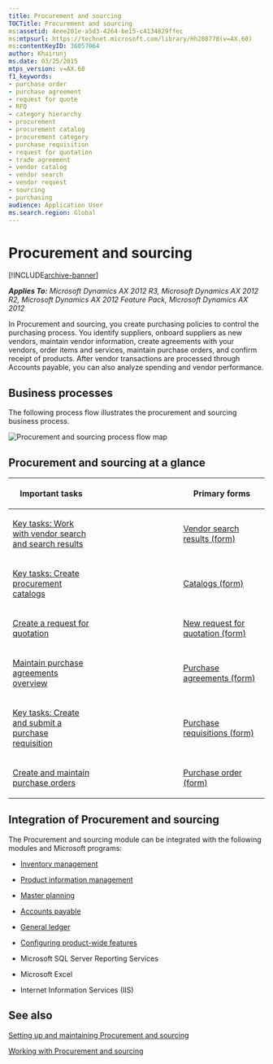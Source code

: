 ```yaml
---
title: Procurement and sourcing
TOCTitle: Procurement and sourcing
ms:assetid: 4eee201e-a5d3-4264-be15-c4134829ffec
ms:mtpsurl: https://technet.microsoft.com/library/Hh208778(v=AX.60)
ms:contentKeyID: 36057064
author: Khairunj
ms.date: 03/25/2015
mtps_version: v=AX.60
f1_keywords:
- purchase order
- purchase agreement
- request for quote
- RFQ
- category hierarchy
- procurement
- procurement catalog
- procurement category
- purchase requisition
- request for quotation
- trade agreement
- vendor catalog
- vendor search
- vendor request
- sourcing
- purchasing
audience: Application User
ms.search.region: Global
---
```


# Procurement and sourcing 


[!INCLUDE[archive-banner](includes/archive-banner.md)]


_**Applies To:** Microsoft Dynamics AX 2012 R3, Microsoft Dynamics AX 2012 R2, Microsoft Dynamics AX 2012 Feature Pack, Microsoft Dynamics AX 2012_

In Procurement and sourcing, you create purchasing policies to control the purchasing process. You identify suppliers, onboard suppliers as new vendors, maintain vendor information, create agreements with your vendors, order items and services, maintain purchase orders, and confirm receipt of products. After vendor transactions are processed through Accounts payable, you can also analyze spending and vendor performance.

## Business processes

The following process flow illustrates the procurement and sourcing business process.

![Procurement and sourcing process flow map](images/Hh208778.SRM_Business_Process_Flow(SRM_Business_Process_Flow)(AX.60).gif "Procurement and sourcing process flow map")

## Procurement and sourcing at a glance

<table>
<colgroup>
<col style="width: 33%" />
<col style="width: 33%" />
<col style="width: 33%" />
</colgroup>
<thead>
<tr class="header">
<th><p>Important tasks</p></th>
<th><p></p></th>
<th><p>Primary forms</p></th>
</tr>
</thead>
<tbody>
<tr class="odd">
<td><p><a href="key-tasks-work-with-vendor-search-and-search-results.md">Key tasks: Work with vendor search and search results</a></p></td>
<td><p></p></td>
<td><p><a href="https://technet.microsoft.com/library/hh242677(v=ax.60)">Vendor search results (form)</a></p></td>
</tr>
<tr class="even">
<td><p><a href="key-tasks-create-procurement-catalogs.md">Key tasks: Create procurement catalogs</a></p></td>
<td><p></p></td>
<td><p><a href="https://technet.microsoft.com/library/hh209683(v=ax.60)">Catalogs (form)</a></p></td>
</tr>
<tr class="odd">
<td><p><a href="create-a-request-for-quotation.md">Create a request for quotation</a></p></td>
<td><p></p></td>
<td><p><a href="https://technet.microsoft.com/library/hh209104(v=ax.60)">New request for quotation (form)</a></p></td>
</tr>
<tr class="even">
<td><p><a href="maintain-purchase-agreements-overview.md">Maintain purchase agreements overview</a></p></td>
<td><p></p></td>
<td><p><a href="https://technet.microsoft.com/library/hh209550(v=ax.60)">Purchase agreements (form)</a></p></td>
</tr>
<tr class="odd">
<td><p><a href="key-tasks-create-and-submit-a-purchase-requisition.md">Key tasks: Create and submit a purchase requisition</a></p></td>
<td><p></p></td>
<td><p><a href="https://technet.microsoft.com/library/hh209453(v=ax.60)">Purchase requisitions (form)</a></p></td>
</tr>
<tr class="even">
<td><p><a href="create-and-maintain-purchase-orders.md">Create and maintain purchase orders</a></p></td>
<td><p></p></td>
<td><p><a href="https://technet.microsoft.com/library/aa557983(v=ax.60)">Purchase order (form)</a></p></td>
</tr>
</tbody>
</table>


## Integration of Procurement and sourcing

The Procurement and sourcing module can be integrated with the following modules and Microsoft programs:

  - [Inventory management](inventory-management.md)

  - [Product information management](product-information-management.md)

  - [Master planning](master-planning.md)

  - [Accounts payable](accounts-payable.md)

  - [General ledger](general-ledger.md)

  - [Configuring product-wide features](configuring-product-wide-features.md)

  - Microsoft SQL Server Reporting Services

  - Microsoft Excel

  - Internet Information Services (IIS)

## See also

[Setting up and maintaining Procurement and sourcing](setting-up-and-maintaining-procurement-and-sourcing.md)

[Working with Procurement and sourcing](working-with-procurement-and-sourcing.md)

  



